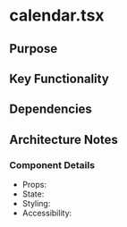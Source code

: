 # calendar.tsx

## Purpose

## Key Functionality

## Dependencies

## Architecture Notes

### Component Details
- Props: 
- State: 
- Styling: 
- Accessibility: 
